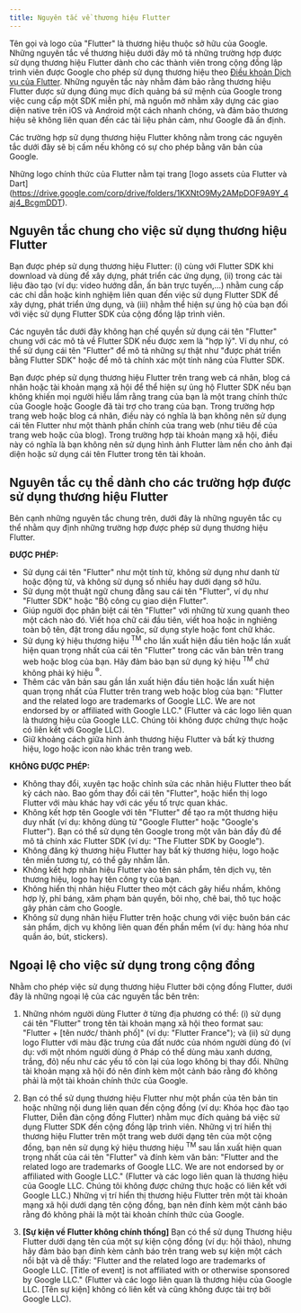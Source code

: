 ```yaml
---
title: Nguyên tắc về thương hiệu Flutter
---
```


Tên gọi và logo của "Flutter" là thương hiệu thuộc sở hữu của Google.
Những nguyên tắc về thương hiệu dưới đây mô tả những trường hợp được sử dụng
thương hiệu Flutter dành cho các thành viên trong cộng đồng lập trình viên được
Google cho phép sử dụng thương hiệu theo [Điều khoản Dịch vụ của Flutter](/tos).
Những nguyên tắc này nhằm đảm bảo rằng thương hiệu Flutter được sử dụng đúng mục
đích quảng bá sứ mệnh của Google trong việc cung cấp một SDK miễn phí, mã nguồn
mở nhằm xây dựng các giao diện native trên iOS và Android một cách nhanh chóng,
và đảm bảo thương hiệu sẽ không liên quan đến các tài liệu phản cảm, như Google
đã ấn định.

Các trường hợp sử dụng thương hiệu Flutter không nằm trong các nguyên tắc dưới
đây sẽ bị cấm nếu không có sự cho phép bằng văn bản của Google.

Những logo chính thức của Flutter nằm tại trang [logo assets của Flutter và Dart]
(https://drive.google.com/corp/drive/folders/1KXNtO9My2AMpDOF9A9Y_4aj4_BcgmDDT).

## Nguyên tắc chung cho việc sử dụng thương hiệu Flutter

Bạn được phép sử dụng thương hiệu Flutter: (i) cùng với Flutter SDK khi download
và dùng để xây dựng, phát triển các ứng dụng, (ii) trong các tài liệu đào tạo
(ví dụ: video hướng dẫn, ấn bản trực tuyến,...) nhằm cung cấp các chỉ dẫn hoặc
kinh nghiệm liên quan đến việc sử dụng Flutter SDK để xây dựng, phát triển ứng
dụng, và (iii) nhằm thể hiện sự ủng hộ của bạn đối với việc sử dụng Flutter SDK
của cộng đồng lập trình viên.

Các nguyên tắc dưới đây không hạn chế quyền sử dụng cái tên "Flutter" chung với
các mô tả về Flutter SDK nếu được xem là "hợp lý". Ví dụ như, có thể sử dụng cái
tên "Flutter" để mô tả những sự thật như "được phát triển bằng Flutter SDK" hoặc
để mô tả chính xác một tính năng của Flutter SDK.

Bạn được phép sử dụng thương hiệu Flutter trên trang web cá nhân, blog cá nhân
hoặc tài khoản mạng xã hội để thể hiện sự ủng hộ Flutter SDK nếu bạn không khiến
mọi người hiểu lầm rằng trang của bạn là một trang chính thức của Google hoặc
Google đã tài trợ cho trang của bạn. Trong trường hợp trang web hoặc blog cá nhân,
điều này có nghĩa là bạn không nên sử dụng cái tên Flutter như một thành phần
chính của trang web (như tiêu đề của trang web hoặc của blog). Trong trường hợp
tài khoản mạng xã hội, điều này có nghĩa là bạn không nên sử dụng hình ảnh
Flutter làm nền cho ảnh đại diện hoặc sử dụng cái tên Flutter trong tên tài khoản.

## Nguyên tắc cụ thể dành cho các trường hợp được sử dụng thương hiệu Flutter

Bên cạnh những nguyên tắc chung trên, dưới đây là những nguyên tắc cụ thể nhằm
quy định những trường hợp được phép sử dụng thương hiệu Flutter.

**ĐƯỢC PHÉP:**

* Sử dụng cái tên "Flutter" như một tính từ, không sử dụng như danh từ hoặc động
từ, và không sử dụng số nhiều hay dưới dạng sở hữu.
* Sử dụng một thuật ngữ chung đằng sau cái tên "Flutter", ví dụ như "Flutter SDK"
hoặc "Bộ công cụ giao diện Flutter".
* Giúp người đọc phân biệt cái tên "Flutter" với những từ xung quanh theo một
cách nào đó. Viết hoa chữ cái đầu tiên, viết hoa hoặc in nghiêng toàn bộ tên,
đặt trong dấu ngoặc, sử dụng style hoặc font chữ khác.
* Sử dụng ký hiệu thương hiệu <sup>TM</sup> cho lần xuất hiện đầu tiên hoặc lần
xuất hiện quan trọng nhất của cái tên "Flutter" trong các văn bản trên trang web
hoặc blog của bạn. Hãy đảm bảo bạn sử dụng ký hiệu <sup>TM</sup> chứ không phải
ký hiệu <sup>&reg;</sup>.
* Thêm các văn bản sau gần lần xuất hiện đầu tiên hoặc lần xuất hiện quan trọng
nhất của Flutter trên trang web hoặc blog của bạn: "Flutter and the related logo
are trademarks of Google LLC. We are not endorsed by or affiliated with Google
LLC." (Flutter và các logo liên quan là thương hiệu của Google LLC. Chúng tôi
không được chứng thực hoặc có liên kết với Google LLC).
* Giữ khoảng cách giữa hình ảnh thương hiệu Flutter và bất kỳ thương hiệu, logo
hoặc icon nào khác trên trang web.

**KHÔNG ĐƯỢC PHÉP:**

* Không thay đổi, xuyên tạc hoặc chỉnh sửa các nhãn hiệu Flutter theo bất kỳ
cách nào. Bao gồm thay đổi cái tên "Flutter", hoặc hiển thị logo Flutter với màu
khác hay với các yếu tố trực quan khác.
* Không kết hợp tên Google với tên "Flutter" để tạo ra một thương hiệu duy nhất
(ví dụ: không dùng từ "Google Flutter" hoặc "Google's Flutter"). Bạn có thể sử
dụng tên Google trong một văn bản đầy đủ để mô tả chính xác Flutter SDK (ví dụ:
"The Flutter SDK by Google").
* Không đăng ký thương hiệu Flutter hay bất kỳ thương hiệu, logo hoặc tên miền
tương tự, có thể gây nhầm lẫn.
* Không kết hợp nhãn hiệu Flutter vào tên sản phẩm, tên dịch vụ, tên thương hiệu,
logo hay tên công ty của bạn.
* Không hiển thị nhãn hiệu Flutter theo một cách gây hiểu nhầm, không hợp lý,
phỉ báng, xâm phạm bản quyền, bôi nhọ, chê bai, thô tục hoặc gây phản cảm cho
Google.
* Không sử dụng nhãn hiệu Flutter trên hoặc chung với việc buôn bán các sản phẩm,
dịch vụ không liên quan đến phần mềm (ví dụ: hàng hóa như quần áo, bút, stickers).

## Ngoại lệ cho việc sử dụng trong cộng đồng

Nhằm cho phép việc sử dụng thương hiệu Flutter bởi cộng đồng Flutter, dưới đây
là những ngoại lệ của các nguyên tắc bên trên:

1. Những nhóm người dùng Flutter ở từng địa phương có thể: (i) sử dụng cái tên
"Flutter" trong tên tài khoản mạng xã hội theo format sau: "Flutter + [tên nước/
thành phố]" (ví dụ: "Flutter France"); và (ii) sử dụng logo Flutter với màu đặc
trưng của đất nước của nhóm người dùng đó (ví dụ: với một nhóm người dùng ở Pháp
có thể dùng màu xanh dương, trắng, đỏ) nếu như các yếu tố còn lại của logo không
bị thay đổi. Những tài khoản mạng xã hội đó nên đính kèm một cảnh báo rằng đó
không phải là một tài khoản chính thức của Google.

2. Bạn có thể sử dụng thương hiệu Flutter như một phần của tên bản tin hoặc
những nội dung liên quan đến cộng đồng (ví dụ: Khóa học đào tạo Flutter, Diễn
đàn cộng đồng Flutter) nhằm mục đích quảng bá việc sử dụng Flutter SDK đến cộng
đồng lập trình viên.
Những vị trí hiển thị thương hiệu Flutter trên một trang web dưới dạng tên của
một cộng đồng, bạn nên sử dụng ký hiệu thương hiệu <sup>TM</sup> sau lần xuất
hiện quan trọng nhất của cái tên "Flutter" và đính kèm văn bản: "Flutter and the
related logo are trademarks of Google LLC.  We are not endorsed by or affiliated
with Google LLC." (Flutter và các logo liên quan là thương hiệu của Google LLC.
Chúng tôi không được chứng thực hoặc có liên kết với Google LLC.)
Những vị trí hiển thị thương hiệu Flutter trên một tài khoản mạng xã hội dưới
dạng tên cộng đồng, bạn nên đính kèm một cảnh báo rằng đó không phải là một tài
khoản chính thức của Google.

3. <b>[Sự kiện về Flutter không chính thống]</b> Bạn có thể sử dụng Thương hiệu
Flutter dưới dạng tên của một sự kiện cộng đồng (ví dụ: hội thảo), nhưng hãy đảm
bảo bạn đính kèm cảnh báo trên trang web sự kiện một cách nổi bật và dễ thấy:
"Flutter and the related logo are trademarks of Google LLC. [Title of event] is
not affiliated with or otherwise sponsored by Google LLC." (Flutter và các logo
liên quan là thương hiệu của Google LLC. [Tên sự kiện] không có liên kết và cũng
không được tài trợ bởi Google LLC).
